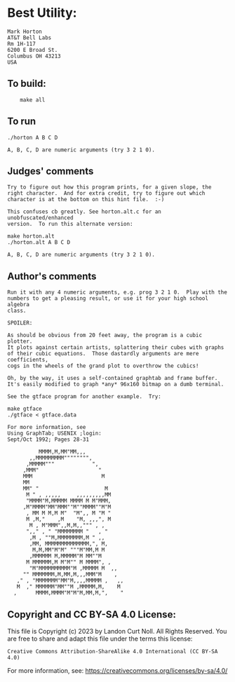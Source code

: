 # Best Utility:

	Mark Horton
	AT&T Bell Labs
	Rm 1H-117
	6200 E Broad St.
	Columbus OH 43213
	USA

## To build:

        make all

## To run

	./horton A B C D

	A, B, C, D are numeric arguments (try 3 2 1 0).

## Judges' comments

    Try to figure out how this program prints, for a given slope, the
    right character.  And for extra credit, try to figure out which
    character is at the bottom on this hint file.  :-)

    This confuses cb greatly. See horton.alt.c for an unobfuscated/enhanced
    version.  To run this alternate version:

	make horton.alt
	./horton.alt A B C D

	A, B, C, D are numeric arguments (try 3 2 1 0).

## Author's comments

    Run it with any 4 numeric arguments, e.g. prog 3 2 1 0.  Play with the
    numbers to get a pleasing result, or use it for your high school algebra
    class.

    SPOILER:

    As should be obvious from 20 feet away, the program is a cubic plotter.
    It plots against certain artists, splattering their cubes with graphs
    of their cubic equations.  Those dastardly arguments are mere coefficients,
    cogs in the wheels of the grand plot to overthrow the cubics!

    Oh, by the way, it uses a self-contained graphtab and frame buffer.
    It's easily modified to graph *any* 96x160 bitmap on a dumb terminal.

    See the gtface program for another example.  Try:

	make gtface
	./gtface < gtface.data

    For more information, see
    Using GraphTab; USENIX ;login:
    Sept/Oct 1992; Pages 28-31

              MMMM,M,MM"MM,,,
           ,,MMMMMMMMM"""""""",
          ,MMMMM"""            ",
         ,MMM"                   "
         MMM                      M
         MM
         MM" "                     M
          M " , ,,,,,     ,,,,,,,,,MM
          "MMMM"M,MMMMM MMMM M M"MMM,
         ,M"MMMM"MM"MMM""M""MMMM""M"M
          , MM M M,M M"  "M",, M "M "
          M ,M,"    ,M    "M, ,,,", M
           M , M"MMM",,M,M,,""" , ,
          ",," , " "MMMMMMMM "   , "
           ,M , ""M,MMMMMMMM,M " ,,
           ,MM, MMMMMMMMMMMMMM,", M,
            M,M,MM"M"M" """M"MM,M M
           ,MMMMMM M,MMMMM"M MM""M
          M MMMMMM,M M"M"" M MMMM", ,
           "M"MMMMMMMMMM"M ,MMMMM M  ,,
         "" MMMMMMM,M,MM,M,,,MMM"M    ,
       ," , "MMMMMMM"MM"M,,,,MMMMM ,   ,,
       M  ," MMMMMM"MM""M ,MMMMM,M,    M
      ,      MMMM,MMMM"M"M"M,MM,M,",    "

## Copyright and CC BY-SA 4.0 License:

This file is Copyright (c) 2023 by Landon Curt Noll.  All Rights Reserved.
You are free to share and adapt this file under the terms this license:

    Creative Commons Attribution-ShareAlike 4.0 International (CC BY-SA 4.0)

For more information, see: https://creativecommons.org/licenses/by-sa/4.0/
